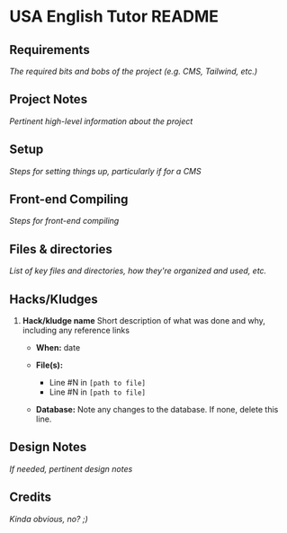 # USA English Tutor README

## Requirements

_The required bits and bobs of the project (e.g. CMS, Tailwind, etc.)_

## Project Notes

_Pertinent high-level information about the project_

## Setup

_Steps for setting things up, particularly if for a CMS_

## Front-end Compiling

_Steps for front-end compiling_

## Files & directories

_List of key files and directories, how they're organized and used, etc._

## Hacks/Kludges

1. **Hack/kludge name**
   Short description of what was done and why, including any reference links

   - **When:** date
   - **File(s):**

     - Line #N in `[path to file]`
     - Line #N in `[path to file]`

   - **Database:** Note any changes to the database. If none, delete this line.

## Design Notes

_If needed, pertinent design notes_

## Credits

_Kinda obvious, no? ;)_
